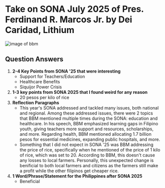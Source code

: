 # Take on SONA July 2025 of Pres. Ferdinand R. Marcos Jr. by Dei Caridad, Lithium

![image of bbm](https://newsinfo.inquirer.net/files/2025/07/marcos-sona-01August2025.jpg "President BBM giving his speech for SONA")

## Question Answers
1. **2-4 Key Points from SONA '25 that were interesting** 
    - Support for Teachers/Education
    - Healthcare Benefits 
    - Siquijor Power Crisis
2. **1-3 key points from SONA 2025 that I found weird for any reason** 
    - 20 pesos per kilo of rice
3. **Reflection Paragraphs**
    - This year's SONA addressed and tackled many issues, both national and regional. Among these addressed issues, there were 2 topics that BBM mentioned multiple times during the SONA: education and healthcare. In his speech, BBM emphasized learning gaps in Filipino youth, giving teachers more support and resources, scholarships, and more. Regarding health, BBM mentioned allocating 1.7 billion pesos for essential medicines, expanding public hospitals, and more.
    - Something that I did not expect in SONA '25 was BBM addressing the price of rice, specifically when he mentioned of the price of 1 kilo of rice, which was set to 20. According to BBM, this doesn't cause any losses to local farmers. Personally, this unexpected change is benificial to both local farmers and citizens as the farmers still make a profit while the other filipinos get cheaper rice.
4. **1 Word/Phrase/Statement for the Philippines after SONA 2025** 
    - Beneficial